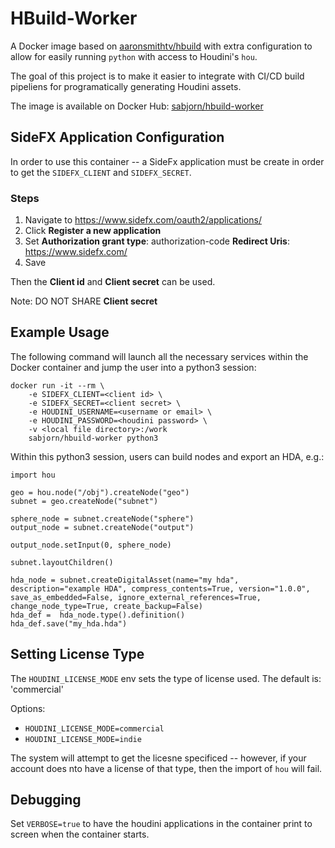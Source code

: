 # HBuild-Worker
A Docker image based on [aaronsmithtv/hbuild](github.com/aaronsmithtv/Houdini-Docker) with extra configuration to allow for easily running `python` with access to Houdini's `hou`.

The goal of this project is to make it easier to integrate  with CI/CD build pipeliens for programatically generating Houdini assets. 

The image is available on Docker Hub: [sabjorn/hbuild-worker](https://hub.docker.com/r/sabjorn/hbuild-worker)

## SideFX Application Configuration
In order to use this container -- a SideFx application must be create in order to get the `SIDEFX_CLIENT` and `SIDEFX_SECRET`.

### Steps
1. Navigate to https://www.sidefx.com/oauth2/applications/
2. Click **Register a new application**
3. Set
  **Authorization grant type**: authorization-code
  **Redirect Uris**: https://www.sidefx.com/
4. Save

Then the **Client id** and **Client secret** can be used.

Note: DO NOT SHARE **Client secret**

## Example Usage
The following command will launch all the necessary services within the Docker container and jump the user into a python3 session:
```
docker run -it --rm \
    -e SIDEFX_CLIENT=<client id> \
    -e SIDEFX_SECRET=<client secret> \
    -e HOUDINI_USERNAME=<username or email> \
    -e HOUDINI_PASSWORD=<houdini password> \
    -v <local file directory>:/work
    sabjorn/hbuild-worker python3
```

Within this python3 session, users can build nodes and export an HDA, e.g.:
```
import hou

geo = hou.node("/obj").createNode("geo")
subnet = geo.createNode("subnet")

sphere_node = subnet.createNode("sphere")
output_node = subnet.createNode("output")

output_node.setInput(0, sphere_node)

subnet.layoutChildren()

hda_node = subnet.createDigitalAsset(name="my hda", description="example HDA", compress_contents=True, version="1.0.0", save_as_embedded=False, ignore_external_references=True, change_node_type=True, create_backup=False)
hda_def =  hda_node.type().definition()
hda_def.save("my_hda.hda")
```

## Setting License Type
The `HOUDINI_LICENSE_MODE` env sets the type of license used. The default is: 'commercial'

Options:
* `HOUDINI_LICENSE_MODE=commercial`
* `HOUDINI_LICENSE_MODE=indie`

The system will attempt to get the licesne specificed -- however, if your account does nto have a license of that type, then the import of `hou` will fail.

## Debugging
Set `VERBOSE=true` to have the houdini applications in the container print to screen when the container starts.
